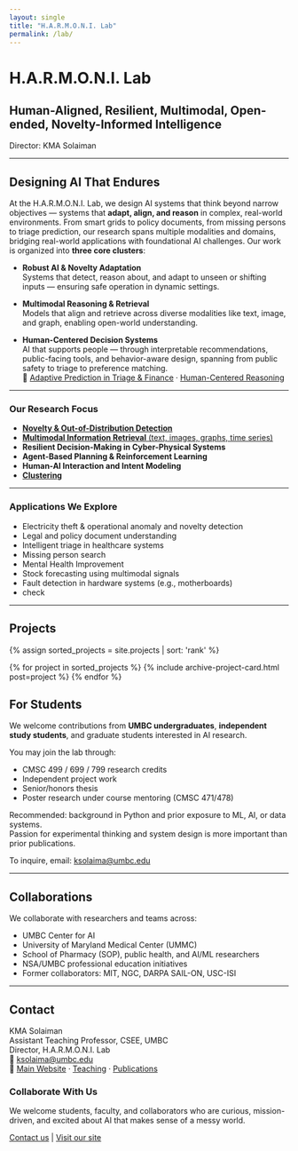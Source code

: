 ```yaml
---
layout: single
title: "H.A.R.M.O.N.I. Lab"
permalink: /lab/
---
```


# H.A.R.M.O.N.I. Lab  
## **Human-Aligned, Resilient, Multimodal, Open-ended, Novelty-Informed Intelligence**  
Director: KMA Solaiman

---

## Designing AI That Endures

<!-- At the H.A.R.M.O.N.I. Lab, we design AI systems that are **resilient, multimodal, and human-aligned** — capable of adapting in complex, unpredictable environments. From electricity grids to missing person search, from triage prediction to civic intelligence tools, our research bridges real-world applications with foundational AI challenges. -->
<!-- all grounded in one mission: -->
<!-- > **To build resilient, multimodal AI that adapts to uncertainty and aligns with human needs.** -->
<!-- At our core is a mission:
> **To build AI that endures — not just performs.** -->
At the H.A.R.M.O.N.I. Lab, we design AI systems that think beyond narrow  objectives — systems that **adapt, align, and reason** in complex, real-world environments. From smart grids to policy documents, from missing persons to triage prediction, our research spans multiple modalities and domains, bridging real-world applications with foundational AI challenges.
Our work is organized into **three core clusters**:

- **Robust AI & Novelty Adaptation**  
  Systems that detect, reason about, and adapt to unseen or shifting inputs — ensuring safe operation in dynamic settings.

- **Multimodal Reasoning & Retrieval**  
  Models that align and retrieve across diverse modalities like text, image, and graph, enabling open-world understanding.

- **Human-Centered Decision Systems**  
  AI that supports people — through interpretable recommendations, public-facing tools, and behavior-aware design, spanning from public safety to triage to preference matching.  
🔗 [Adaptive Prediction in Triage & Finance](#triage-and-stock-market) · [Human-Centered Reasoning](#human-centered-reasoning)

---

### Our Research Focus

- [**Novelty & Out-of-Distribution Detection**](#novelty-adaptive-smart-grid-control)  
- [**Multimodal Information Retrieval** (text, images, graphs, time series)](#multimodal-information-retrieval)
- **Resilient Decision-Making in Cyber-Physical Systems**  
- **Agent-Based Planning & Reinforcement Learning**  
- **Human-AI Interaction and Intent Modeling**  
- [**Clustering**](#clustering-algos)

---

### Applications We Explore

- Electricity theft & operational anomaly and novelty detection  
- Legal and policy document understanding 
- Intelligent triage in healthcare systems  
- Missing person search  
- Mental Health Improvement
- Stock forecasting using multimodal signals  
- Fault detection in hardware systems (e.g., motherboards)
- check

---

## Projects

{% assign sorted_projects = site.projects | sort: 'rank' %}

{% for project in sorted_projects %}
    {% include archive-project-card.html post=project %}
{% endfor %}

<!-- COMMENT: to filter (e.g., by category or tag) -->
<!-- {% for project in site.projects %}
  {% if project.website-separation-category == "c1" %}
    {% include archive-single.html post=project %}
  {% endif %}
{% endfor %} -->


<!-- **Human-AI Interaction and Intent Modeling**   -->
<!-- Plant Matching
T&C modeling -->


## For Students

We welcome contributions from **UMBC undergraduates**, **independent study students**, and graduate students interested in AI research.

You may join the lab through:
- CMSC 499 / 699 / 799 research credits  
- Independent project work  
- Senior/honors thesis  
- Poster research under course mentoring (CMSC 471/478)

Recommended: background in Python and prior exposure to ML, AI, or data systems.  
Passion for experimental thinking and system design is more important than prior publications.

To inquire, email: [ksolaima@umbc.edu](mailto:ksolaima@umbc.edu)

---

## Collaborations

We collaborate with researchers and teams across:
- UMBC Center for AI  
- University of Maryland Medical Center (UMMC)  
- School of Pharmacy (SOP), public health, and AI/ML researchers  
- NSA/UMBC professional education initiatives  
- Former collaborators: MIT, NGC, DARPA SAIL-ON, USC-ISI

---

## Contact

KMA Solaiman  
Assistant Teaching Professor, CSEE, UMBC  
Director, H.A.R.M.O.N.I. Lab  
📧 [ksolaima@umbc.edu](mailto:ksolaima@umbc.edu)  
🔗 [Main Website](/) · [Teaching](/teaching/) · [Publications](/publications/)


### Collaborate With Us

We welcome students, faculty, and collaborators who are curious, mission-driven, and excited about AI that makes sense of a messy world.

[Contact us](mailto:ksolaima@umbc.edu) | [Visit our site](https://ksolaiman.github.io)
